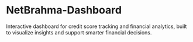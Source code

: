 # NetBrahma-Dashboard
Interactive dashboard for credit score tracking and financial analytics, built to visualize insights and support smarter financial decisions.
